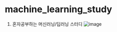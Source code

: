 # machine_learning_study
1. 혼자공부하는 머신러닝/딥러닝 스터디
![image](https://user-images.githubusercontent.com/88474691/128295851-4ee31ce3-9e36-4cc9-8b63-b6bb893e2ed3.png)
